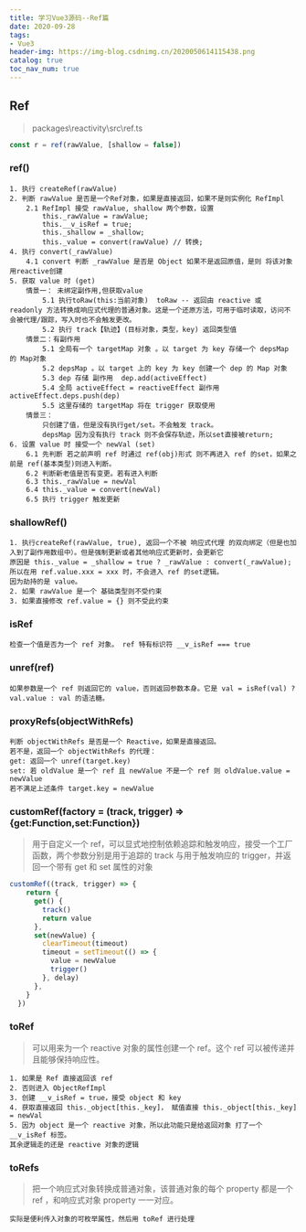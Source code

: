 ```yaml
---
title: 学习Vue3源码--Ref篇
date: 2020-09-28
tags:
- Vue3
header-img: https://img-blog.csdnimg.cn/2020050614115438.png
catalog: true
toc_nav_num: true
---
```



## Ref
> packages\reactivity\src\ref.ts
```js
const r = ref(rawValue, [shallow = false])
```

### ref()

    1. 执行 createRef(rawValue)
    2. 判断 rawValue 是否是一个Ref对象，如果是直接返回，如果不是则实例化 RefImpl 
        2.1 RefImpl 接受 rawValue, shallow 两个参数，设置
            this._rawValue = rawValue;
            this.__v_isRef = true;
            this._shallow = _shallow;
            this._value = convert(rawValue) // 转换; 
    4. 执行 convert(_rawValue)
        4.1 convert 判断 _rawValue 是否是 Object 如果不是返回原值，是则 将该对象 用reactive创建
    5. 获取 value 时 (get)
        情景一： 未绑定副作用,但获取value
            5.1 执行toRaw(this:当前对象)  toRaw -- 返回由 reactive 或 readonly 方法转换成响应式代理的普通对象。这是一个还原方法，可用于临时读取，访问不会被代理/跟踪，写入时也不会触发更改。
            5.2 执行 track【轨迹】(目标对象，类型，key) 返回类型值
        情景二：有副作用
            5.1 全局有一个 targetMap 对象 。以 target 为 key 存储一个 depsMap 的 Map对象
            5.2 depsMap 。以 target 上的 key 为 key 创建一个 dep 的 Map 对象
            5.3 dep 存储 副作用  dep.add(activeEffect)
            5.4 全局 activeEffect = reactiveEffect 副作用 activeEffect.deps.push(dep)
            5.5 这里存储的 targetMap 将在 trigger 获取使用
        情景三：
            只创建了值，但是没有执行get/set。不会触发 track。
            depsMap 因为没有执行 track 则不会保存轨迹，所以set直接被return;
    6. 设置 value 时 接受一个 newVal (set)
        6.1 先判断 若之前声明 ref 时通过 ref(obj)形式 则不再进入 ref 的set，如果之前是 ref(基本类型)则进入判断。
        6.2 判断新老值是否有变更。若有进入判断
        6.3 this._rawValue = newVal
        6.4 this._value = convert(newVal)
        6.5 执行 trigger 触发更新

### shallowRef()

    1. 执行createRef(rawValue, true), 返回一个不被 响应式代理 的双向绑定（但是也加入到了副作用数组中）。但是强制更新或者其他响应式更新时，会更新它
    原因是 this._value = _shallow = true ? _rawValue : convert(_rawValue);
    所以在用 ref.value.xxx = xxx 时，不会进入 ref 的set逻辑。
    因为劫持的是 value。
    2. 如果 rawValue 是一个 基础类型则不受约束
    3. 如果直接修改 ref.value = {} 则不受此约束

### isRef
    
    检查一个值是否为一个 ref 对象。 ref 特有标识符 __v_isRef === true

### unref(ref)

    如果参数是一个 ref 则返回它的 value，否则返回参数本身。它是 val = isRef(val) ? val.value : val 的语法糖。

### proxyRefs(objectWithRefs)

    判断 objectWithRefs 是否是一个 Reactive，如果是直接返回。
    若不是，返回一个 objectWithRefs 的代理：
    get: 返回一个 unref(target.key)
    set: 若 oldValue 是一个 ref 且 newValue 不是一个 ref 则 oldValue.value = newValue
    若不满足上述条件 target.key = newValue

### customRef(factory = (track, trigger) => {get:Function,set:Function})
> 用于自定义一个 ref，可以显式地控制依赖追踪和触发响应，接受一个工厂函数，两个参数分别是用于追踪的 track 与用于触发响应的 trigger，并返回一个带有 get 和 set 属性的对象
```js
customRef((track, trigger) => {
    return {
      get() {
        track()
        return value
      },
      set(newValue) {
        clearTimeout(timeout)
        timeout = setTimeout(() => {
          value = newValue
          trigger()
        }, delay)
      },
    }
  })
```

### toRef
> 可以用来为一个 reactive 对象的属性创建一个 ref。这个 ref 可以被传递并且能够保持响应性。

    1. 如果是 Ref 直接返回该 ref
    2. 否则进入 ObjectRefImpl 
    3. 创建 __v_isRef = true，接受 object 和 key
    4. 获取直接返回 this._object[this._key]， 赋值直接 this._object[this._key] = newVal
    5. 因为 object 是一个 reactive 对象，所以此功能只是给返回对象 打了一个 __v_isRef 标签。
    其余逻辑走的还是 reactive 对象的逻辑

### toRefs 
> 把一个响应式对象转换成普通对象，该普通对象的每个 property 都是一个 ref ，和响应式对象 property 一一对应。

    实际是便利传入对象的可枚举属性，然后用 toRef 进行处理